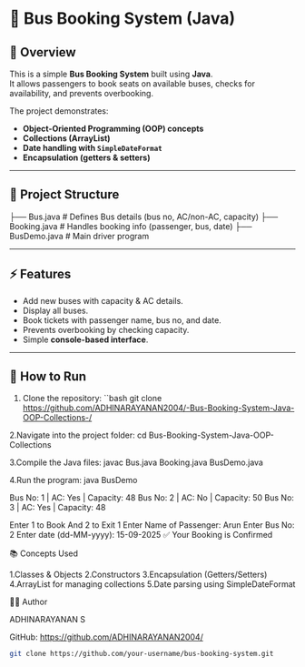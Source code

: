 # 🚌 Bus Booking System (Java)

## 📌 Overview
This is a simple **Bus Booking System** built using **Java**.  
It allows passengers to book seats on available buses, checks for availability, and prevents overbooking.  

The project demonstrates:
- **Object-Oriented Programming (OOP) concepts**
- **Collections (ArrayList)**
- **Date handling with `SimpleDateFormat`**
- **Encapsulation (getters & setters)**

---

## 📂 Project Structure

├── Bus.java # Defines Bus details (bus no, AC/non-AC, capacity)
├── Booking.java # Handles booking info (passenger, bus, date)
├── BusDemo.java # Main driver program


---

## ⚡ Features
- Add new buses with capacity & AC details.  
- Display all buses.  
- Book tickets with passenger name, bus no, and date.  
- Prevents overbooking by checking capacity.  
- Simple **console-based interface**.  

---

## 🚀 How to Run
1. Clone the repository:
 ``bash
   git clone https://github.com/ADHINARAYANAN2004/-Bus-Booking-System-Java-OOP-Collections-/

2.Navigate into the project folder:
cd Bus-Booking-System-Java-OOP-Collections

3.Compile the Java files:
 javac Bus.java Booking.java BusDemo.java

4.Run the program:
java BusDemo

Bus No: 1 | AC: Yes | Capacity: 48
Bus No: 2 | AC: No  | Capacity: 50
Bus No: 3 | AC: Yes | Capacity: 48

Enter 1 to Book And 2 to Exit
1
Enter Name of Passenger:
Arun
Enter Bus No:
2
Enter date (dd-MM-yyyy):
15-09-2025
✅ Your Booking is Confirmed

📚 Concepts Used

1.Classes & Objects
2.Constructors
3.Encapsulation (Getters/Setters)
4.ArrayList for managing collections
5.Date parsing using SimpleDateFormat

👨‍💻 Author

ADHINARAYANAN  S

GitHub: https://github.com/ADHINARAYANAN2004/

   ```bash
   git clone https://github.com/your-username/bus-booking-system.git
